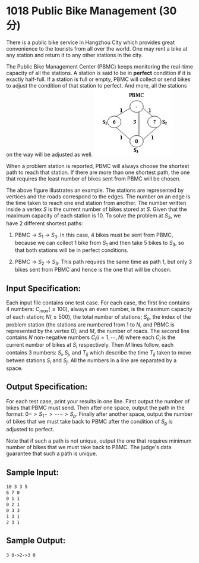 # 1018 Public Bike Management (30 分)

There is a public bike service in Hangzhou City which provides great convenience to the tourists from all over the world. One may rent a bike at any station and return it to any other stations in the city.

The Public Bike Management Center (PBMC) keeps monitoring the real-time capacity of all the stations. A station is said to be in **perfect** condition if it is exactly half-full. If a station is full or empty, PBMC will collect or send bikes to adjust the condition of that station to perfect. And more, all the stations on the way will be adjusted as well.
![1018](../image/1018.jpg)

When a problem station is reported, PBMC will always choose the shortest path to reach that station. If there are more than one shortest path, the one that requires the least number of bikes sent from PBMC will be chosen.

The above figure illustrates an example. The stations are represented by vertices and the roads correspond to the edges. The number on an edge is the time taken to reach one end station from another. The number written inside a vertex $S$ is the current number of bikes stored at $S$. Given that the maximum capacity of each station is 10. To solve the problem at $S_3$, we have 2 different shortest paths:

1. PBMC -> $S_1$ -> $S_3$. In this case, 4 bikes must be sent from PBMC, because we can collect 1 bike from $S_1$ and then take 5 bikes to $S_3$, so that both stations will be in perfect conditions.

2. PBMC -> $S_2$ -> $S_3$. This path requires the same time as path 1, but only 3 bikes sent from PBMC and hence is the one that will be chosen.

## Input Specification:
Each input file contains one test case. For each case, the first line contains 4 numbers: $C_{max}(≤ 100)$, always an even number, is the maximum capacity of each station; $N (≤ 500)$, the total number of stations; $S_p$, the index of the problem station (the stations are numbered from 1 to $N$, and PBMC is represented by the vertex 0); and $M$, the number of roads. The second line contains $N$ non-negative numbers $C_i (i = 1, \cdots, N)$ where each $C_i$ is the current number of bikes at $S_i$ respectively. Then $M$ lines follow, each contains 3 numbers: $S_i, S_j$, and $T_{ij}$ which describe the time $T_{ij}$ taken to move betwen stations $S_i$ and $S_j$. All the numbers in a line are separated by a space.

## Output Specification:
For each test case, print your results in one line. First output the number of bikes that PBMC must send. Then after one space, output the path in the format: $0 -> S_1 -> \cdots -> S_p$. Finally after another space, output the number of bikes that we must take back to PBMC after the condition of $S_p$ is adjusted to perfect.

Note that if such a path is not unique, output the one that requires minimum number of bikes that we must take back to PBMC. The judge's data guarantee that such a path is unique.

## Sample Input:
```
10 3 3 5
6 7 0
0 1 1
0 2 1
0 3 3
1 3 1
2 3 1
```

## Sample Output:
```
3 0->2->3 0
```
